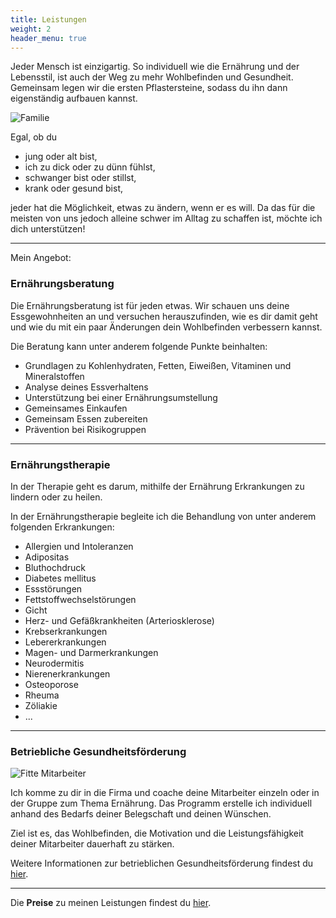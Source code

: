 ```yaml
---
title: Leistungen
weight: 2
header_menu: true
---
```

Jeder Mensch ist einzigartig. So individuell wie die Ernährung und der Lebensstil, ist auch der Weg zu mehr Wohlbefinden und Gesundheit. Gemeinsam legen wir die ersten Pflastersteine, sodass du ihn dann eigenständig aufbauen kannst.

![Familie](/images/Family-1431965974558.jpg)

Egal, ob du

* jung oder alt bist,
* ich zu dick oder zu dünn fühlst,
* schwanger bist oder stillst,
* krank oder gesund bist,

jeder hat die Möglichkeit, etwas zu ändern, wenn er es will. Da das für die meisten von uns jedoch alleine schwer im Alltag zu schaffen ist, möchte ich dich unterstützen!

- - -

Mein Angebot:

### Ernährungsberatung

Die Ernährungsberatung ist für jeden etwas. Wir schauen uns deine Essgewohnheiten an und versuchen herauszufinden, wie es dir damit geht und wie du mit ein paar Änderungen dein Wohlbefinden verbessern kannst.

Die Beratung kann unter anderem folgende Punkte beinhalten:

* Grundlagen zu Kohlenhydraten, Fetten, Eiweißen, Vitaminen und Mineralstoffen
* Analyse deines Essverhaltens
* Unterstützung bei einer Ernährungsumstellung
* Gemeinsames Einkaufen
* Gemeinsam Essen zubereiten
* Prävention bei Risikogruppen

- - -

### Ernährungstherapie

In der Therapie geht es darum, mithilfe der Ernährung Erkrankungen zu lindern oder zu heilen.

In der Ernährungstherapie begleite ich die Behandlung von unter anderem folgenden Erkrankungen:

* Allergien und Intoleranzen
* Adipositas
* Bluthochdruck
* Diabetes mellitus
* Essstörungen
* Fettstoffwechselstörungen
* Gicht
* Herz- und Gefäßkrankheiten (Arteriosklerose)
* Krebserkrankungen
* Lebererkrankungen
* Magen- und Darmerkrankungen
* Neurodermitis
* Nierenerkrankungen
* Osteoporose
* Rheuma
* Zöliakie
* ...

- - -

### Betriebliche Gesundheitsförderung

![Fitte Mitarbeiter](/images/Frau_Buero-1431966120240.jpg)

Ich komme zu dir in die Firma und coache deine Mitarbeiter einzeln oder in der Gruppe zum Thema Ernährung. Das Programm erstelle ich individuell anhand des Bedarfs deiner Belegschaft und deinen Wünschen.

Ziel ist es, das Wohlbefinden, die Motivation und die Leistungsfähigkeit deiner Mitarbeiter dauerhaft zu stärken.

Weitere Informationen zur betrieblichen Gesundheitsförderung findest du [hier](/betriebliche-gesundheitsfoerderung).

- - -

Die **Preise** zu meinen Leistungen findest du [hier](https://www.isabellmartins.de/preise/).